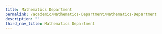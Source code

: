 ```yaml
---
title: Mathematics Department
permalink: /academic/Mathematics-Department/Mathematics-Department
description: ""
third_nav_title: Mathematics Department
---
```

